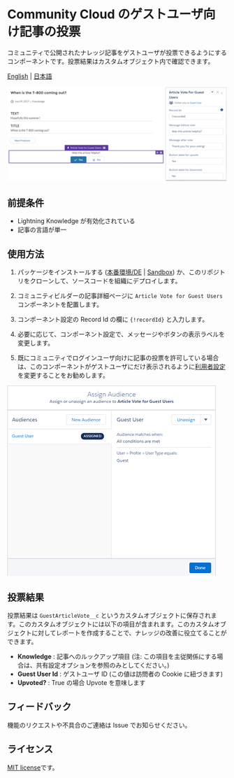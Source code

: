 # Community Cloud のゲストユーザ向け記事の投票

コミュニティで公開されたナレッジ記事をゲストユーザが投票できるようにするコンポーネントです。投票結果はカスタムオブジェクト内で確認できます。

[English](README.md) | [日本語](README.ja.md)

![](img/screenshot.png)

## 前提条件

-   Lightning Knowledge が有効化されている
-   記事の言語が単一

## 使用方法

1. パッケージをインストールする ([本番環境/DE](https://login.salesforce.com/packaging/installPackage.apexp?p0=04tf40000047tgtAAA) | [Sandbox](https://test.salesforce.com/packaging/installPackage.apexp?p0=04tf40000047tgtAAA)) か、このリポジトリをクローンして、ソースコードを組織にデプロイします。

2. コミュニティビルダーの記事詳細ページに `Article Vote for Guest Users` コンポーネントを配置します。

3. コンポーネント設定の Record Id の欄に `{!recordId}` と入力します。

4. 必要に応じて、コンポーネント設定で、メッセージやボタンの表示ラベルを変更します。

5. 既にコミュニティでログインユーザ向けに記事の投票を許可している場合は、このコンポーネントがゲストユーザにだけ表示されるように[利用者設定](https://help.salesforce.com/articleView?id=networks_audience_component.htm&type=0&language=ja)を変更することをお勧めします。

![](img/assign-audience.png)

## 投票結果

投票結果は `GuestArticleVote__c` というカスタムオブジェクトに保存されます。このカスタムオブジェクトには以下の項目が含まれます。このカスタムオブジェクトに対してレポートを作成することで、ナレッジの改善に役立てることができます。

-   **Knowledge** : 記事へのルックアップ項目 (注: この項目を主従関係にする場合は、共有設定オプションを参照のみとしてください。)
-   **Guest User Id** : ゲストユーザ ID (この値は訪問者の Cookie に紐づきます)
-   **Upvoted?** : True の場合 Upvote を意味します

## フィードバック

機能のリクエストや不具合のご連絡は Issue でお知らせください。

## ライセンス

[MIT license](./LICENSE)です。
